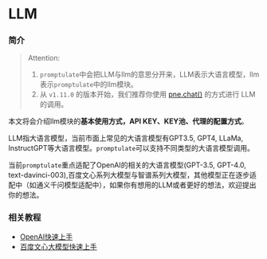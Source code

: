 # LLM

### 简介

> Attention:
> 1. `promptulate`中会把LLM与llm的意思分开来，LLM表示大语言模型，llm表示`promptulate`中的llm模块。
> 2. 从 `v1.11.0` 的版本开始，我们推荐你使用 [pne.chat()](use_cases/chat_usage.md#chat) 的方式进行 LLM 的调用。

本文将会介绍llm模块的**基本使用方式，API KEY、KEY池、代理的配置方式**。

LLM指大语言模型，当前市面上常见的大语言模型有GPT3.5, GPT4, LLaMa, InstructGPT等大语言模型。`promptulate`可以支持不同类型的大语言模型调用。

当前`promptulate`重点适配了OpenAI的相关的大语言模型(GPT-3.5, GPT-4.0, text-davinci-003),百度文心系列大模型与智谱系列大模型，其他模型正在逐步适配中（如通义千问模型适配中），如果你有想用的LLM或者更好的想法，欢迎提出你的想法。


### 相关教程

- [OpenAI快速上手](modules/llm/openai.md#openai)
- [百度文心大模型快速上手](modules/llm/erniebot.md#百度文心erniebot)
